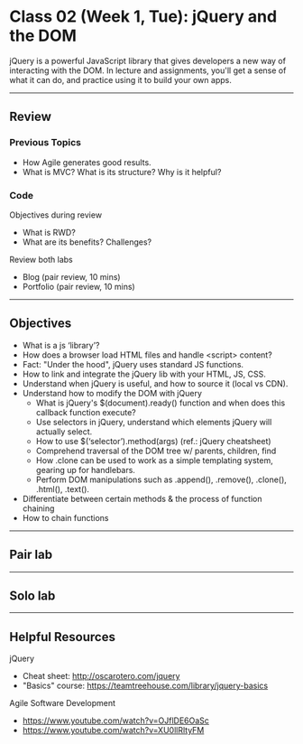 # Class 02 (Week 1, Tue): jQuery and the DOM
jQuery is a powerful JavaScript library that gives developers a new way of interacting with the DOM. In lecture and assignments, you'll get a sense of what it can do, and practice using it to build your own apps.

---
## Review
### Previous Topics
- How Agile generates good results.
- What is MVC? What is its structure? Why is it helpful?

### Code
Objectives during review
- What is RWD?
- What are its benefits? Challenges?

Review both labs
- Blog (pair review, 10 mins)
- Portfolio (pair review, 10 mins)

---
## Objectives
- What is a js ‘library’?
- How does a browser load HTML files and handle &lt;script&gt; content?
- Fact: "Under the hood", jQuery uses standard JS functions.
- How to link and integrate the jQuery lib with your HTML, JS, CSS.
- Understand when jQuery is useful, and how to source it (local vs CDN).
- Understand how to modify the DOM with jQuery
  - What is jQuery's $(document).ready() function and when does this callback function execute?
  - Use selectors in jQuery, understand which elements jQuery will actually select.
  - How to use $(‘selector’).method(args) (ref.: jQuery cheatsheet)
  - Comprehend traversal of the DOM tree w/ parents, children, find
  - How .clone can be used to work as a simple templating system, gearing up for handlebars.
  - Perform DOM manipulations such as .append(), .remove(), .clone(), .html(), .text().
- Differentiate between certain methods &amp; the process of function chaining
- How to chain functions

---
## Pair lab

---
## Solo lab

---
## Helpful Resources
jQuery
- Cheat sheet: http://oscarotero.com/jquery
- "Basics" course: https://teamtreehouse.com/library/jquery-basics

Agile Software Development
- https://www.youtube.com/watch?v=OJflDE6OaSc  
- https://www.youtube.com/watch?v=XU0llRltyFM

